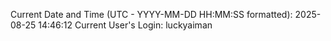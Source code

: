 Current Date and Time (UTC - YYYY-MM-DD HH:MM:SS formatted): 2025-08-25 14:46:12
Current User's Login: luckyaiman
